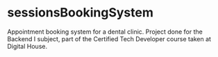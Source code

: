 # sessionsBookingSystem
Appointment booking system for a dental clinic. Project done for the Backend I subject, part of the Certified Tech Developer course taken at Digital House.
